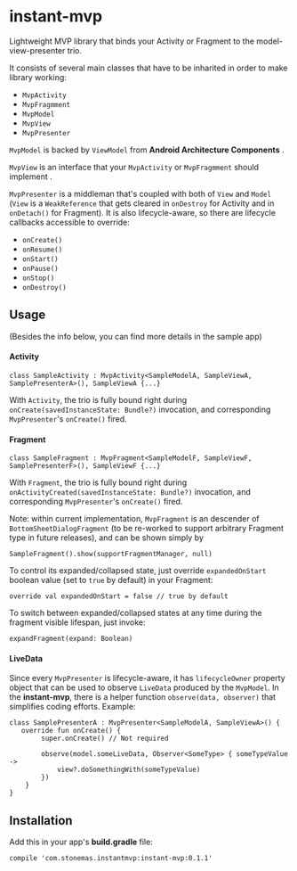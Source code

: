# instant-mvp
Lightweight MVP library that binds your Activity or Fragment to the model-view-presenter trio.  

It consists of several main classes that have to be inharited in order to make library working:  
* `MvpActivity`
* `MvpFragmment`
* `MvpModel`
* `MvpView`
* `MvpPresenter`


`MvpModel` is backed by `ViewModel` from **Android Architecture Components** .
 
`MvpView` is an interface that your `MvpActivity` or `MvpFragmment` should implement . 

`MvpPresenter` is a middleman that's coupled with both of `View` and `Model` (`View` is a `WeakReference` that gets cleared in `onDestroy` for Activity and in `onDetach()` for Fragment). It is also lifecycle-aware, so there are lifecycle callbacks accessible to override:  

* `onCreate()`
* `onResume()`
* `onStart()`
* `onPause()`
* `onStop()`
* `onDestroy()`


## Usage
(Besides the info below, you can find more details in the sample app)

#### Activity

```
class SampleActivity : MvpActivity<SampleModelA, SampleViewA, SamplePresenterA>(), SampleViewA {...}
```
With `Activity`, the trio is fully bound right during `onCreate(savedInstanceState: Bundle?)` invocation, and corresponding `MvpPresenter`'s `onCreate()` fired.


#### Fragment
```
class SampleFragment : MvpFragment<SampleModelF, SampleViewF, SamplePresenterF>(), SampleViewF {...}
```
With `Fragment`, the trio is fully bound right during `onActivityCreated(savedInstanceState: Bundle?)` invocation, and corresponding `MvpPresenter`'s `onCreate()` fired.

Note: within current implementation, `MvpFragment` is an descender of `BottomSheetDialogFragment` (to be re-worked to support arbitrary Fragment type in future releases), and can be shown simply by 

```
SampleFragment().show(supportFragmentManager, null)
```

To control its expanded/collapsed state, just override `expandedOnStart` boolean value (set to `true` by default) in your Fragment:

```
override val expandedOnStart = false // true by default
```

To switch between expanded/collapsed states at any time during the fragment visible lifespan, just invoke:
```
expandFragment(expand: Boolean)
```

#### LiveData
Since every `MvpPresenter` is lifecycle-aware, it has `lifecycleOwner` property object that can be used to observe `LiveData` produced by the `MvpModel`. In the **instant-mvp**, there is a helper function `observe(data, observer)` that simplifies coding efforts. Example:
```
class SamplePresenterA : MvpPresenter<SampleModelA, SampleViewA>() {
   override fun onCreate() {
        super.onCreate() // Not required

        observe(model.someLiveData, Observer<SomeType> { someTypeValue ->
            view?.doSomethingWith(someTypeValue)
        })
    }
}    
```



## Installation
Add this in your app's **build.gradle** file:

```
compile 'com.stonemas.instantmvp:instant-mvp:0.1.1'
```
